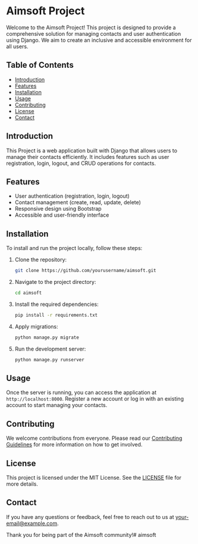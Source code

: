 # Aimsoft Project

Welcome to the Aimsoft Project! This project is designed to provide a comprehensive solution for managing contacts and user authentication using Django. We aim to create an inclusive and accessible environment for all users.

## Table of Contents

- [Introduction](#introduction)
- [Features](#features)
- [Installation](#installation)
- [Usage](#usage)
- [Contributing](#contributing)
- [License](#license)
- [Contact](#contact)

## Introduction

This Project is a web application built with Django that allows users to manage their contacts efficiently. It includes features such as user registration, login, logout, and CRUD operations for contacts.

## Features

- User authentication (registration, login, logout)
- Contact management (create, read, update, delete)
- Responsive design using Bootstrap
- Accessible and user-friendly interface

## Installation

To install and run the project locally, follow these steps:

1. Clone the repository:
    ```bash
    git clone https://github.com/yourusername/aimsoft.git
    ```

2. Navigate to the project directory:
    ```bash
    cd aimsoft
    ```

3. Install the required dependencies:
    ```bash
    pip install -r requirements.txt
    ```

4. Apply migrations:
    ```bash
    python manage.py migrate
    ```

5. Run the development server:
    ```bash
    python manage.py runserver
    ```

## Usage

Once the server is running, you can access the application at `http://localhost:8000`. Register a new account or log in with an existing account to start managing your contacts.

## Contributing

We welcome contributions from everyone. Please read our [Contributing Guidelines](CONTRIBUTING.md) for more information on how to get involved.

## License

This project is licensed under the MIT License. See the [LICENSE](LICENSE) file for more details.

## Contact

If you have any questions or feedback, feel free to reach out to us at [your-email@example.com](mailto:your-email@example.com).

Thank you for being part of the Aimsoft community!# aimsoft
